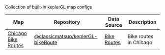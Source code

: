 Collection of built-in keplerGL map configs

| Map | Repository | Data Source | Description |
| ------- | ---- | ------------- | ----------- |
| [Chicago Bike Routes](https://raw.githubusercontent.com/classicmatsuo/keplerGL-bikeRoute/master/src/data/bikeRouteWConfig.json) | [@classicmatsuo/keplerGL-bikeRoute](https://github.com/classicmatsuo/keplerGL-bikeRoute) | [Bike Routes](https://data.cityofchicago.org/Transportation/Bike-Routes/3w5d-sru8) | Bike routes in Chicago |
